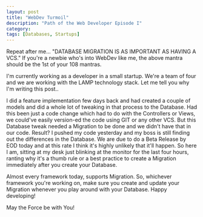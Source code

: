 ```yaml
---
layout: post
title: "WebDev Turmoil"
description: "Path of the Web Developer Episode I"
category:
tags: [Databases, Startups]
---
```


Repeat after me...
"DATABASE MIGRATION IS AS IMPORTANT AS HAVING A VCS."
If you're a newbie who's into WebDev like me, the above mantra should be the 1st of your 108 mantras. 

I'm currently working as a developer in a small startup. We're a team of four and we are working with the LAMP technology stack. Let me tell you why I'm writing this post..

I did a feature implementation few days back and had created a couple of models and did a whole lot of tweaking in that process to the Database. Had this been just a code change which had to do with the Controllers or Views, we could've easily version-ed the code using GIT or any other VCS. But this Database tweak needed a Migration to be done and we didn't have that in our code. Result? I pushed my code yesterday and my boss is still finding out the differences in the Database. We are due to do a Beta Release by EOD today and at this rate I think it's highly unlikely that it'll happen. So here I am, sitting at my desk just blinking at the monitor for the last four hours, ranting why it's a thumb rule or a best practice to create a Migration immediately after you create your Database.

Almost every framework today, supports Migration. So, whichever framework you're working on, make sure you create and update your Migration whenever you play around with your Database. Happy developing!  

May the Force be with You!